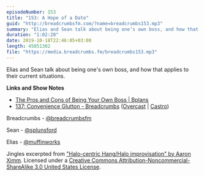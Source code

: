 ```yaml
---
episodeNumber: 153
title: "153: A Hope of a Date"
guid: "http://breadcrumbsfm.com/?name=breadcrumbs153.mp3"
summary: "Elias and Sean talk about being one’s own boss, and how that applies to their current situations."
duration: "1:02:20"
date: 2019-10-18T22:46:05+03:00
length: 45051302
file: "https://media.breadcrumbs.fm/breadcrumbs153.mp3"
---
```

Elias and Sean talk about being one's own boss, and how that applies to their current situations.

**Links and Show Notes**
- [The Pros and Cons of Being Your Own Boss | Bplans](https://articles.bplans.com/pros-and-cons-of-being-your-own-boss/)
- [137: Convenience Glutton - Breadcrumbs](http://breadcrumbsfm.com/?name=breadcrumbs137.mp3) ([Overcast](https://overcast.fm/+LlypWxdEI) | [Castro](https://castro.fm/episode/MF8OKw))

Breadcrumbs - [@breadcrumbsfm](https://twitter.com/breadcrumbsfm)

Sean - [@splunsford](https://twitter.com/splunsford)

Elias - [@muffinworks](https://twitter.com/muffinworks)

Jingles excerpted from ["Halo-centric Hang/Halo improvisation" by Aaron Ximm](http://freemusicarchive.org/music/aaron_ximm/handpans_and_the_hang/). Licensed under a [Creative Commons Attribution-Noncommercial-ShareAlike 3.0 United States License](http://creativecommons.org/licenses/by-nc-sa/3.0/us/).